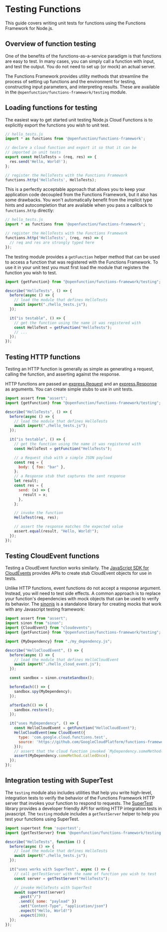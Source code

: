 <!--
# @title Testing Functions
-->

# Testing Functions

This guide covers writing unit tests for functions using the Functions Framework
for Node.js.

## Overview of function testing

One of the benefits of the functions-as-a-service paradigm is that functions are
easy to test. In many cases, you can simply call a function with input, and test
the output. You do not need to set up (or mock) an actual server.

The Functions Framework provides utility methods that streamline the process of
setting up functions and the environment for testing, constructing input
parameters, and interpreting results. These are available in the
`@openfunction/functions-framework/testing` module.

## Loading functions for testing

The easiest way to get started unit testing Node.js Cloud Functions is to explicitly
export the functions you wish to unit test.

```js
// hello_tests.js
import * as functions from '@openfunction/functions-framework';

// declare a cloud function and export it so that it can be
// imported in unit tests
export const HelloTests = (req, res) => {
  res.send('Hello, World!');
};

// register the HelloTests with the Functions Framework
functions.http('HelloTests', HelloTests);
```

This is a perfectly acceptable approach that allows you to keep your application
code decoupled from the Functions Framework, but it also has some drawbacks.
You won't automatically benefit from the implicit type hints and autocompletion
that are available when you pass a callback to `functions.http` directly:

```js
// hello_tests.js
import * as functions from '@openfunction/functions-framework';

// register the HelloTests with the Functions Framework
functions.http('HelloTests', (req, res) => {
  // req and res are strongly typed here
});
```

The testing module provides a `getFunction` helper method that can be used to
access a function that was registered with the Functions Framework. To use it in
your unit test you must first load the module that registers the function you wish
to test.

```js
import {getFunction} from "@openfunction/functions-framework/testing";

describe("HelloTests", () => {
  before(async () => {
    // load the module that defines HelloTests
    await import("./hello_tests.js");
  });

  it("is testable", () => {
    // get the function using the name it was registered with
    const HelloTest = getFunction("HelloTests");
    // ...
  });
});
```

## Testing HTTP functions

Testing an HTTP function is generally as simple as generating a request, calling
the function, and asserting against the response.

HTTP functions are passed an [express.Request](https://expressjs.com/en/api.html#req)
and an [express.Response](https://expressjs.com/en/api.html#res) as arguments. You can
create simple stubs to use in unit tests.

```js
import assert from "assert";
import {getFunction} from "@openfunction/functions-framework/testing";

describe("HelloTests", () => {
  before(async () => {
    // load the module that defines HelloTests
    await import("./hello_tests.js");
  });

  it("is testable", () => {
    // get the function using the name it was registered with
    const HelloTest = getFunction("HelloTests");

    // a Request stub with a simple JSON payload
    const req = {
      body: { foo: "bar" },
    };
    // a Response stub that captures the sent response
    let result;
    const res = {
      send: (x) => {
        result = x;
      },
    };

    // invoke the function
    HelloTest(req, res);

    // assert the response matches the expected value
    assert.equal(result, "Hello, World!");
  });
});
```

## Testing CloudEvent functions

Testing a CloudEvent function works similarly. The
[JavaScript SDK for CloudEvents](https://github.com/cloudevents/sdk-javascript) provides
APIs to create stub CloudEvent objects for use in tests.

Unlike HTTP functions, event functions do not accept a response argument. Instead, you
will need to test side effects. A common approach is to replace your function's
dependencies with mock objects that can be used to verify its behavior. The
[sinonjs](https://sinonjs.org/) is a standalone library for creating mocks that work with
any Javascript testing framework:

```js
import assert from "assert";
import sinon from "sinon";
import {CloudEvent} from "cloudevents";
import {getFunction} from "@openfunction/functions-framework/testing";

import {MyDependency} from "./my_dependency.js";

describe("HelloCloudEvent", () => {
  before(async () => {
    // load the module that defines HelloCloudEvent
    await import("./hello_cloud_event.js");
  });

  const sandbox = sinon.createSandbox();

  beforeEach(() => {
    sandbox.spy(MyDependency);
  });

  afterEach(() => {
    sandbox.restore();
  });

  it("uses MyDependency", () => {
    const HelloCloudEvent = getFunction("HelloCloudEvent");
    HelloCloudEvent(new CloudEvent({
      type: 'com.google.cloud.functions.test',
      source: 'https://github.com/GoogleCloudPlatform/functions-framework-nodejs',
    }));
    // assert that the cloud function invoked `MyDependency.someMethod()`
    assert(MyDependency.someMethod.calledOnce);
  });
});
```

## Integration testing with SuperTest

The `testing` module also includes utilities that help you write high-level, integration
tests to verify the behavior of the Functions Framework HTTP server that invokes your function
to respond to requests. The [SuperTest](https://github.com/visionmedia/supertest) library
provides a developer friendly API for writing HTTP integration tests in javascript. The
`testing` module includes a `getTestServer` helper to help you test your functions using
SuperTest.

```js
import supertest from 'supertest';
import {getTestServer} from '@openfunction/functions-framework/testing';

describe("HelloTests", function () {
  before(async () => {
    // load the module that defines HelloTests
    await import("./hello_tests.js");
  });

  it("uses works with SuperTest", async () => {
    // call getTestServer with the name of function you wish to test
    const server = getTestServer("HelloTests");

    // invoke HelloTests with SuperTest
    await supertest(server)
      .post("/")
      .send({ some: "payload" })
      .set("Content-Type", "application/json")
      .expect("Hello, World!")
      .expect(200);
  });
});
```